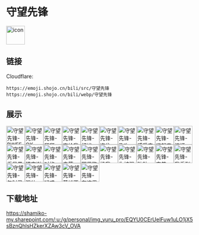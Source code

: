 # 守望先锋
<img src="https://emoji.shojo.cn/bili/src/守望先锋/icon.png" width="50" height="50" alt="icon">

## 链接
Cloudflare:
```
https://emoji.shojo.cn/bili/src/守望先锋
https://emoji.shojo.cn/bili/webp/守望先锋
```
## 展示
<img src="https://emoji.shojo.cn/bili/src/守望先锋/守望先锋-BWEEE.png" width="50" height="50" alt="守望先锋-BWEEE"><img src="https://emoji.shojo.cn/bili/src/守望先锋/守望先锋-OK.png" width="50" height="50" alt="守望先锋-OK"><img src="https://emoji.shojo.cn/bili/src/守望先锋/守望先锋-拜拜.png" width="50" height="50" alt="守望先锋-拜拜"><img src="https://emoji.shojo.cn/bili/src/守望先锋/守望先锋-交给我吧.png" width="50" height="50" alt="守望先锋-交给我吧"><img src="https://emoji.shojo.cn/bili/src/守望先锋/守望先锋-打扰一下.png" width="50" height="50" alt="守望先锋-打扰一下"><img src="https://emoji.shojo.cn/bili/src/守望先锋/守望先锋-冻住.png" width="50" height="50" alt="守望先锋-冻住"><img src="https://emoji.shojo.cn/bili/src/守望先锋/守望先锋-飞吻.png" width="50" height="50" alt="守望先锋-飞吻"><img src="https://emoji.shojo.cn/bili/src/守望先锋/守望先锋-感受宁静.png" width="50" height="50" alt="守望先锋-感受宁静"><img src="https://emoji.shojo.cn/bili/src/守望先锋/守望先锋-嗨起来.png" width="50" height="50" alt="守望先锋-嗨起来"><img src="https://emoji.shojo.cn/bili/src/守望先锋/守望先锋-惊讶.png" width="50" height="50" alt="守望先锋-惊讶"><img src="https://emoji.shojo.cn/bili/src/守望先锋/守望先锋-看风景呢.png" width="50" height="50" alt="守望先锋-看风景呢"><img src="https://emoji.shojo.cn/bili/src/守望先锋/守望先锋-猎空谢谢.png" width="50" height="50" alt="守望先锋-猎空谢谢"><img src="https://emoji.shojo.cn/bili/src/守望先锋/守望先锋-对的.png" width="50" height="50" alt="守望先锋-对的"><img src="https://emoji.shojo.cn/bili/src/守望先锋/守望先锋-卖萌.png" width="50" height="50" alt="守望先锋-卖萌"><img src="https://emoji.shojo.cn/bili/src/守望先锋/守望先锋-哪里跑.png" width="50" height="50" alt="守望先锋-哪里跑"><img src="https://emoji.shojo.cn/bili/src/守望先锋/守望先锋-奶我.png" width="50" height="50" alt="守望先锋-奶我"><img src="https://emoji.shojo.cn/bili/src/守望先锋/守望先锋-你被强化了.png" width="50" height="50" alt="守望先锋-你被强化了"><img src="https://emoji.shojo.cn/bili/src/守望先锋/守望先锋-贴贴.png" width="50" height="50" alt="守望先锋-贴贴"><img src="https://emoji.shojo.cn/bili/src/守望先锋/守望先锋-完美.png" width="50" height="50" alt="守望先锋-完美"><img src="https://emoji.shojo.cn/bili/src/守望先锋/守望先锋-我看到你了.png" width="50" height="50" alt="守望先锋-我看到你了"><img src="https://emoji.shojo.cn/bili/src/守望先锋/守望先锋-午时已到.png" width="50" height="50" alt="守望先锋-午时已到"><img src="https://emoji.shojo.cn/bili/src/守望先锋/守望先锋-强壮.png" width="50" height="50" alt="守望先锋-强壮"><img src="https://emoji.shojo.cn/bili/src/守望先锋/守望先锋-疑惑.png" width="50" height="50" alt="守望先锋-疑惑"><img src="https://emoji.shojo.cn/bili/src/守望先锋/守望先锋-英雄不朽.png" width="50" height="50" alt="守望先锋-英雄不朽"><img src="https://emoji.shojo.cn/bili/src/守望先锋/守望先锋-在这里集合.png" width="50" height="50" alt="守望先锋-在这里集合">

## 下载地址

https://shamiko-my.sharepoint.com/:u:/g/personal/img_yuru_pro/EQYU0CErUelFuw1uLO1jX5sBznQhlsHZkerXZAw3cV_OVA